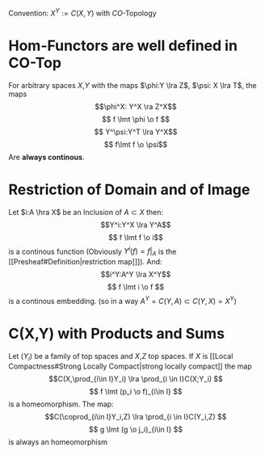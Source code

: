 
Convention: $X^Y := C(X,Y)$ with $CO$-Topology

# Hom-Functors are well defined in CO-Top
For arbitrary spaces $X$,$Y$ with the maps $\phi:Y \lra Z$, $\psi: X \lra T$, the maps
$$\phi^X: Y^X \ra Z^X$$
$$ f \lmt \phi \o f $$
$$ Y^\psi:Y^T \lra Y^X$$
$$ f\lmt f \o \psi$$
Are **always continous**.

# Restriction of Domain and of Image
Let $i:A \hra X$ be an Inclusion of $A \subset X$ then:
$$Y^i:Y^X \lra Y^A$$ 
$$ f \lmt f \o i$$
is a continous function (Obviously $Y^i(f) = f|_A$ is the [[Presheaf#Definition|restriction map]]]).
And:
$$i^Y:A^Y \lra X^Y$$
$$ f \lmt i \o f $$
is a continous embedding. (so in a way $A^Y =C(Y,A) \subset C(Y,X) = X^Y$)

# C(X,Y) with Products and Sums
Let $(Y_i)$ be a family of top spaces and $X$,$Z$ top spaces.
If $X$ is [[Local Compactness#Strong Locally Compact|strong locally compact]] the map
$$C(X,\prod_{i\in I}Y_i) \lra \prod_{i \in I}C(X;Y_i) $$
$$ f \lmt (p_i \o f)_{i\in I} $$
is a homeomorphism.
The map:
$$C(\coprod_{i\in I}Y_i,Z) \lra \prod_{i \in I}C(Y_i,Z) $$
$$ g \lmt (g \o j_i)_{i\in I} $$
is always an homeomorphism

